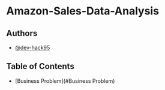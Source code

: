 # Amazon-Sales-Data-Analysis

## Authors

- [@dev-hack95](https://www.github.com/dev-hack95)

## Table of Contents

- [Business Problem](#Business Problem)
